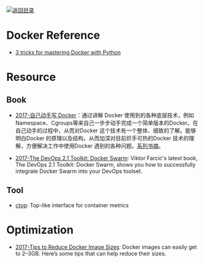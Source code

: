 [![返回目录](https://parg.co/UGo)](https://parg.co/b4z) 



# Docker Reference



- [3 tricks for mastering Docker with Python](https://hackernoon.com/3-tricks-for-mastering-docker-with-python-99876412348d?source=reading_list---------6-1---------)


# Resource
## Book

- [2017-自己动手写 Docker](http://www.phei.com.cn/module/goods/wssd_content.jsp?bookid=50014)：通过讲解 Docker 
使用到的各种底层技术，例如Namespace、Cgroups等来自己一步步动手完成一个简单版本的Docker。在自己动手的过程中，从而对Docker
 这个技术有一个整体、细致的了解。能够明白Docker 的原理以及结构，从而加深对目前炽手可热的Docker 
技术的理解，方便解决工作中使用Docker 遇到的各种问题。[系列书摘](https://yq.aliyun.com/articles/64928)。

- [2017-The DevOps 2.1 Toolkit: Docker Swarm](https://parg.co/bjC): Viktor Farcic's latest book, The DevOps 2.1 Toolkit: Docker Swarm, shows you how to successfully integrate Docker Swarm into your DevOps toolset.


## Tool



- [ctop](https://github.com/bcicen/ctop): Top-like interface for container metrics


# Optimization

- [2017-Tips to Reduce Docker Image Sizes](https://parg.co/beS): Docker images can easily get to 2–3GB. Here’s some tips that can help reduce their sizes.